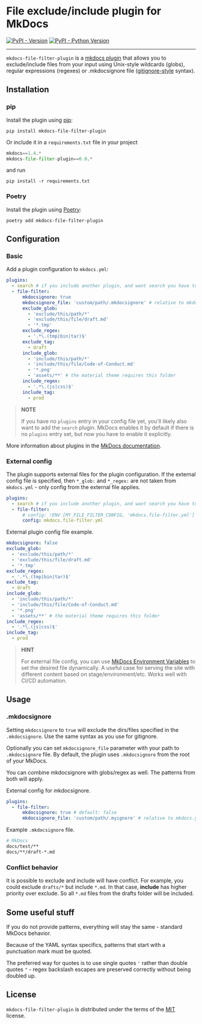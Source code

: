 # File exclude/include plugin for MkDocs

[![PyPI - Version](https://img.shields.io/pypi/v/mkdocs-file-filter-plugin.svg)](https://pypi.org/project/mkdocs-file-filter-plugin)
[![PyPI - Python Version](https://img.shields.io/pypi/pyversions/mkdocs-file-filter-plugin.svg)](https://pypi.org/project/mkdocs-file-filter-plugin)

---

`mkdocs-file-filter-plugin` is a [mkdocs plugin][mkdocs-plugins] that allows you to exclude/include files from your input using Unix-style wildcards (globs), regular expressions (regexes) or .mkdocsignore file ([gitignore-style][gitignore] syntax).

## Installation

### pip

Install the plugin using [pip][pip]:

```console
pip install mkdocs-file-filter-plugin
```

Or include it in a `requirements.txt` file in your project

```python
mkdocs==1.4.*
mkdocs-file-filter-plugin==0.0.*
```

and run

```console
pip install -r requirements.txt
```

### Poetry

Install the plugin using [Poetry][poetry]:

```console
poetry add mkdocs-file-filter-plugin
```

## Configuration

### Basic

Add a plugin configuration to `mkdocs.yml`:

```yaml
plugins:
  - search # if you include another plugin, and want search you have to add it again
  - file-filter:
      mkdocsignore: true
      mkdocsignore_file: 'custom/path/.mkdocsignore' # relative to mkdocs.yml
      exclude_glob:
        - 'exclude/this/path/*'
        - 'exclude/this/file/draft.md'
        - '*.tmp'
      exclude_regex:
        - '.*\.(tmp|bin|tar)$'
      exclude_tag:
        - draft
      include_glob:
        - 'include/this/path/*'
        - 'include/this/file/Code-of-Conduct.md'
        - '*.png'
        - 'assets/**' # the material theme requires this folder
      include_regex:
        - '.*\.(js|css)$'
      include_tag:
        - prod
```

> **NOTE**
>
> If you have no `plugins` entry in your config file yet, you'll likely also want to add the `search` plugin. MkDocs enables it by default if there is no `plugins` entry set, but now you have to enable it explicitly.

More information about plugins in the [MkDocs documentation][mkdocs-plugins].

### External config

The plugin supports external files for the plugin configuration. If the external config file is specified, then `*_glob:` and `*_regex:` are not taken from `mkdocs.yml` - only config from the external file applies.

```yaml
plugins:
  - search # if you include another plugin, and want search you have to add it again
  - file-filter:
      # config: !ENV [MY_FILE_FILTER_CONFIG, 'mkdocs.file-filter.yml']
      config: mkdocs.file-filter.yml
```

External plugin config file example.

```yaml
mkdocsignore: false
exclude_glob:
  - 'exclude/this/path/*'
  - 'exclude/this/file/draft.md'
  - '*.tmp'
exclude_regex:
  - '.*\.(tmp|bin|tar)$'
exclude_tag:
  - draft
include_glob:
  - 'include/this/path/*'
  - 'include/this/file/Code-of-Conduct.md'
  - '*.png'
  - 'assets/**' # the material theme requires this folder
include_regex:
  - '.*\.(js|css)$'
include_tag:
  - prod
```

> **HINT**
>
> For external file config, you can use [MkDocs Environment Variables][mkdocs-envs] to set the desired file dynamically. A useful case for serving the site with different content based on stage/environment/etc. Works well with CI/CD automation.

## Usage

### .mkdocsignore

Setting `mkdocsignore` to `true` will exclude the dirs/files specified in the `.mkdocsignore`. Use the same syntax as you use for gitignore.

Optionally you can set `mkdocsignore_file` parameter with your path to `.mkdocsignore` file. By default, the plugin uses `.mkdocsignore` from the root of your MkDocs.

You can combine mkdocsignore with globs/regex as well. The patterns from both will apply.

External config for mkdocsignore.

```yaml
plugins:
  - file-filter:
      mkdocsignore: true # default: false
      mkdocsignore_file: 'custom/path/.myignore' # relative to mkdocs.yml, default: .mkdocsignore
```

Example `.mkdocsignore` file.

```bash
# MkDocs
docs/test/**
docs/**/draft-*.md
```

### Conflict behavior

It is possible to exclude and include will have conflict. For example, you could exclude `drafts/*` but include `*.md`. In that case, **include** has higher priority over exclude. So all `*.md` files from the drafts folder will be included.

## Some useful stuff

If you do not provide patterns, everything will stay the same - standard MkDocs behavior.

Because of the YAML syntax specifics, patterns that start with a punctuation mark must be quoted.

The preferred way for quotes is to use single quotes `'` rather than double quotes `"` - regex backslash escapes are preserved correctly without being doubled up.

## License

`mkdocs-file-filter-plugin` is distributed under the terms of the [MIT](https://spdx.org/licenses/MIT.html) license.

[mkdocs-plugins]: http://www.mkdocs.org/user-guide/plugins/
[mkdocs-envs]: https://www.mkdocs.org/user-guide/configuration/#environment-variables
[poetry]: https://python-poetry.org/
[pip]: https://pip.pypa.io/
[gitignore]: https://git-scm.com/docs/gitignore
